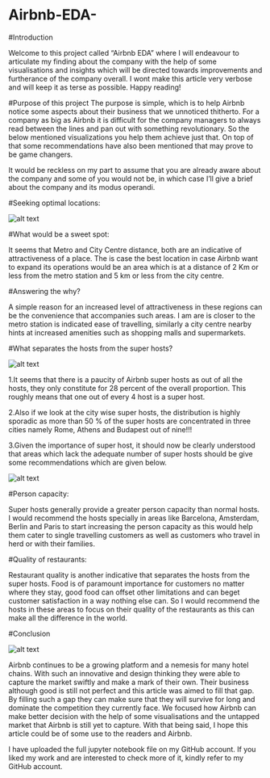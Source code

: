 # Airbnb-EDA-

#Introduction

Welcome to this project called “Airbnb EDA” where I will endeavour to articulate my finding about the company with the help of some visualisations and insights which will be directed towards improvements and furtherance of the company overall. I wont make this article very verbose and will keep it as terse as possible. Happy reading!

#Purpose of this project
The purpose is simple, which is to help Airbnb notice some aspects about their business that we unnoticed thitherto. For a company as big as Airbnb it is difficult for the company managers to always read between the lines and pan out with something revolutionary. So the below mentioned visualizations you help them achieve just that. On top of that some recommendations have also been mentioned that may prove to be game changers.

It would be reckless on my part to assume that you are already aware about the company and some of you would not be, in which case I’ll give a brief about the company and its modus operandi.

#Seeking optimal locations:

![alt text](https://miro.medium.com/v2/resize:fit:1400/format:webp/1*AByRHH9MtyiFsE-1407LxQ.png)

#What would be a sweet spot:

It seems that Metro and City Centre distance, both are an indicative of attractiveness of a place. The is case the best location in case Airbnb want to expand its operations would be an area which is at a distance of 2 Km or less from the metro station and 5 km or less from the city centre.

#Answering the why?

A simple reason for an increased level of attractiveness in these regions can be the convenience that accompanies such areas. I am are is closer to the metro station is indicated ease of travelling, similarly a city centre nearby hints at increased amenities such as shopping malls and supermarkets.

#What separates the hosts from the super hosts?

![alt text](https://miro.medium.com/v2/resize:fit:828/format:webp/1*qDGo2nJSXw4DHU4DYZ6uSQ.png)

1.It seems that there is a paucity of Airbnb super hosts as out of all the hosts, they only constitute for 28 percent of the overall proportion. This roughly means that one out of every 4 host is a super host.

2.Also if we look at the city wise super hosts, the distribution is highly sporadic as more than 50 % of the super hosts are concentrated in three cities namely Rome, Athens and Budapest out of nine!!!

3.Given the importance of super host, it should now be clearly understood that areas which lack the adequate number of super hosts should be give some recommendations which are given below.

![alt text](https://miro.medium.com/v2/resize:fit:828/format:webp/1*JShD50EnqRf61k_Whb08Mg.png)

#Person capacity:

Super hosts generally provide a greater person capacity than normal hosts. I would recommend the hosts specially in areas like Barcelona, Amsterdam, Berlin and Paris to start increasing the person capacity as this would help them cater to single travelling customers as well as customers who travel in herd or with their families.

#Quality of restaurants:

Restaurant quality is another indicative that separates the hosts from the super hosts. Food is of paramount importance for customers no matter where they stay, good food can offset other limitations and can beget customer satisfaction in a way nothing else can. So I would recommend the hosts in these areas to focus on their quality of the restaurants as this can make all the difference in the world.

#Conclusion

![alt text](https://miro.medium.com/v2/resize:fit:828/format:webp/0*wCRHoyMVJ1eduoWx.jpg)

Airbnb continues to be a growing platform and a nemesis for many hotel chains. With such an innovative and design thinking they were able to capture the market swiftly and make a mark of their own. Their business although good is still not perfect and this article was aimed to fill that gap. By filling such a gap they can make sure that they will survive for long and dominate the competition they currently face. We focused how Airbnb can make better decision with the help of some visualisations and the untapped market that Airbnb is still yet to capture. With that being said, I hope this article could be of some use to the readers and Airbnb.

I have uploaded the full jupyter notebook file on my GitHub account. If you liked my work and are interested to check more of it, kindly refer to my GitHub account.